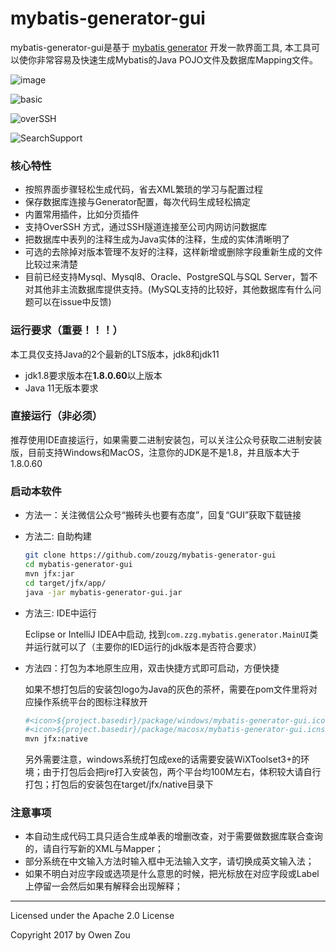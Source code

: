 mybatis-generator-gui
==============

mybatis-generator-gui是基于 [mybatis generator](http://www.mybatis.org/generator/index.html) 开发一款界面工具, 本工具可以使你非常容易及快速生成Mybatis的Java POJO文件及数据库Mapping文件。

![image](https://user-images.githubusercontent.com/3505708/49334784-1a42c980-f619-11e8-914d-9ea85db9cec3.png)


![basic](https://user-images.githubusercontent.com/3505708/51911610-45754980-240d-11e9-85ad-643e55cafab2.png)


![overSSH](https://user-images.githubusercontent.com/3505708/51911646-5920b000-240d-11e9-9048-738306a56d14.png)

![SearchSupport](https://user-images.githubusercontent.com/8142133/115959972-881d2200-a541-11eb-8ad4-052f379b91f1.png)


### 核心特性
* 按照界面步骤轻松生成代码，省去XML繁琐的学习与配置过程
* 保存数据库连接与Generator配置，每次代码生成轻松搞定
* 内置常用插件，比如分页插件
* 支持OverSSH 方式，通过SSH隧道连接至公司内网访问数据库
* 把数据库中表列的注释生成为Java实体的注释，生成的实体清晰明了
* 可选的去除掉对版本管理不友好的注释，这样新增或删除字段重新生成的文件比较过来清楚
* 目前已经支持Mysql、Mysql8、Oracle、PostgreSQL与SQL Server，暂不对其他非主流数据库提供支持。(MySQL支持的比较好，其他数据库有什么问题可以在issue中反馈)

### 运行要求（重要！！！）
本工具仅支持Java的2个最新的LTS版本，jdk8和jdk11
* jdk1.8要求版本在<strong>1.8.0.60</strong>以上版本
* Java 11无版本要求

### 直接运行（非必须）
推荐使用IDE直接运行，如果需要二进制安装包，可以关注公众号获取二进制安装版，目前支持Windows和MacOS，注意你的JDK是不是1.8，并且版本大于1.8.0.60


### 启动本软件

* 方法一：关注微信公众号“搬砖头也要有态度”，回复“GUI”获取下载链接


* 方法二: 自助构建

  ```bash
  git clone https://github.com/zouzg/mybatis-generator-gui
  cd mybatis-generator-gui
  mvn jfx:jar
  cd target/jfx/app/
  java -jar mybatis-generator-gui.jar
  ```

* 方法三: IDE中运行

  Eclipse or IntelliJ IDEA中启动, 找到`com.zzg.mybatis.generator.MainUI`类并运行就可以了（主要你的IED运行的jdk版本是否符合要求）

* 方法四：打包为本地原生应用，双击快捷方式即可启动，方便快捷

  如果不想打包后的安装包logo为Java的灰色的茶杯，需要在pom文件里将对应操作系统平台的图标注释放开

  ```bash
  #<icon>${project.basedir}/package/windows/mybatis-generator-gui.ico</icon>为windows
  #<icon>${project.basedir}/package/macosx/mybatis-generator-gui.icns</icon>为mac
  mvn jfx:native
  ```

  另外需要注意，windows系统打包成exe的话需要安装WiXToolset3+的环境；由于打包后会把jre打入安装包，两个平台均100M左右，体积较大请自行打包；打包后的安装包在target/jfx/native目录下

### 注意事项
* 本自动生成代码工具只适合生成单表的增删改查，对于需要做数据库联合查询的，请自行写新的XML与Mapper；
* 部分系统在中文输入方法时输入框中无法输入文字，请切换成英文输入法；
* 如果不明白对应字段或选项是什么意思的时候，把光标放在对应字段或Label上停留一会然后如果有解释会出现解释；



- - -
Licensed under the Apache 2.0 License

Copyright 2017 by Owen Zou
